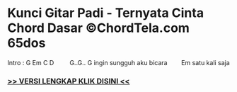 
 # Kunci Gitar Padi - Ternyata Cinta Chord Dasar ©ChordTela.com 65dos


Intro : G Em C D         G..G.. G ingin sungguh aku bicara        Em satu kali saja

###  <a href="https://shortlighzx.web.app?sq=Kunci Gitar Padi - Ternyata Cinta Chord Dasar ©ChordTela.com"> >> VERSI LENGKAP KLIK DISINI << </a>
